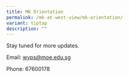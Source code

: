 ```yaml
---
title: MK Orientation
permalink: /mk-at-west-view/mk-orientation/
variant: tiptap
description: ""
---
```

<p>Stay tuned for more updates.</p>
<p>Email: <a href="mailto:wvps@moe.edu.sg" rel="noopener noreferrer nofollow" target="_blank">wvps@moe.edu.sg</a>
</p>
<p>Phone: 67600178</p>